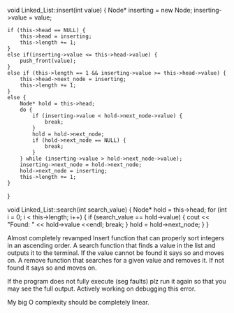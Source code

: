 void Linked_List::insert(int value) {
    Node* inserting = new Node;
    inserting->value = value;

    if (this->head == NULL) {
        this->head = inserting;
        this->length += 1;
    } 
    else if(inserting->value <= this->head->value) {
        push_front(value);
    }
    else if (this->length == 1 && inserting->value >= this->head->value) {
        this->head->next_node = inserting;
        this->length += 1;
    }
    else {
        Node* hold = this->head;
        do {
            if (inserting->value < hold->next_node->value) {   
                break;
            }
            hold = hold->next_node;
            if (hold->next_node == NULL) {
                break;
            }
        } while (inserting->value > hold->next_node->value);
        inserting->next_node = hold->next_node;
        hold->next_node = inserting;
        this->length += 1;
    }
}

void Linked_List::search(int search_value) {
    Node* hold = this->head;
    for (int i = 0; i < this->length; i++) {
        if (search_value == hold->value) {
            cout << "Found: " << hold->value <<endl;
            break;
        }
        hold = hold->next_node;
    }
}


Almost completely revamped Insert function that can properly sort integers in an ascending order. 
A search function that finds a value in the list and outputs it to the terminal. If the value cannot
be found it says so and moves on. 
A remove function that searches for a given value and removes it. If not found it says so and moves on.

If the program does not fully execute (seg faults) plz run it again so that you may see the full output. 
Actively working on debugging this error.

My big O complexity should be completely linear.